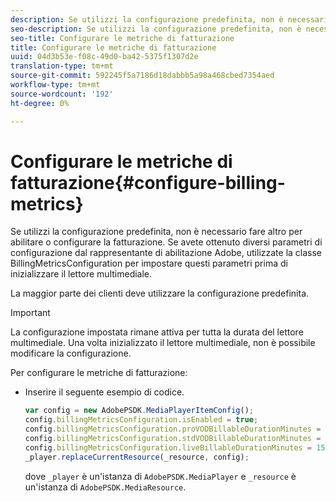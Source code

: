 ```yaml
---
description: Se utilizzi la configurazione predefinita, non è necessario fare altro per abilitare o configurare la fatturazione. Se avete ottenuto diversi parametri di configurazione dal rappresentante di abilitazione  Adobe, utilizzate la classe BillingMetricsConfiguration per impostare questi parametri prima di inizializzare il lettore multimediale.
seo-description: Se utilizzi la configurazione predefinita, non è necessario fare altro per abilitare o configurare la fatturazione. Se avete ottenuto diversi parametri di configurazione dal rappresentante di abilitazione  Adobe, utilizzate la classe BillingMetricsConfiguration per impostare questi parametri prima di inizializzare il lettore multimediale.
seo-title: Configurare le metriche di fatturazione
title: Configurare le metriche di fatturazione
uuid: 04d3b53e-f08c-49d0-ba42-5375f1307d2e
translation-type: tm+mt
source-git-commit: 592245f5a7186d18dabbb5a98a468cbed7354aed
workflow-type: tm+mt
source-wordcount: '192'
ht-degree: 0%

---
```



# Configurare le metriche di fatturazione{#configure-billing-metrics}

Se utilizzi la configurazione predefinita, non è necessario fare altro per abilitare o configurare la fatturazione. Se avete ottenuto diversi parametri di configurazione dal rappresentante di abilitazione  Adobe, utilizzate la classe BillingMetricsConfiguration per impostare questi parametri prima di inizializzare il lettore multimediale.

La maggior parte dei clienti deve utilizzare la configurazione predefinita.

>[!IMPORTANT]
>
>La configurazione impostata rimane attiva per tutta la durata del lettore multimediale. Una volta inizializzato il lettore multimediale, non è possibile modificare la configurazione.

Per configurare le metriche di fatturazione:

* Inserire il seguente esempio di codice.

   ```js
   var config = new AdobePSDK.MediaPlayerItemConfig(); 
   config.billingMetricsConfiguration.isEnabled = true; 
   config.billingMetricsConfiguration.proVODBillableDurationMinutes = 60; 
   config.billingMetricsConfiguration.stdVODBillableDurationMinutes = 30; 
   config.billingMetricsConfiguration.liveBillableDurationMinutes = 15; 
   _player.replaceCurrentResource(_resource, config);
   ```

   dove `_player` è un&#39;istanza di `AdobePSDK.MediaPlayer` e `_resource` è un&#39;istanza di `AdobePSDK.MediaResource`.

